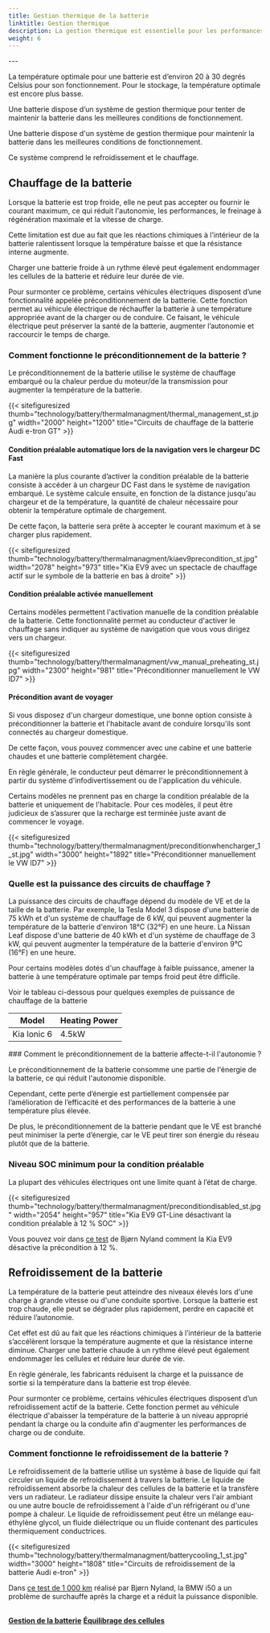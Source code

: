 ```yaml
---
title: Gestion thermique de la batterie
linktitle: Gestion thermique
description: La gestion thermique est essentielle pour les performances et la santé de la batterie
weight: 6
---
```

<!-- markdownlint-disable MD033 -->---

La température optimale pour une batterie est d’environ 20 à 30 degrés Celsius pour son fonctionnement. Pour le stockage, la température optimale est encore plus basse.

Une batterie dispose d’un système de gestion thermique pour tenter de maintenir la batterie dans les meilleures conditions de fonctionnement.

Une batterie dispose d'un système de gestion thermique pour maintenir la batterie dans les meilleures conditions de fonctionnement.

Ce système comprend le refroidissement et le chauffage.

## Chauffage de la batterie

Lorsque la batterie est trop froide, elle ne peut pas accepter ou fournir le courant maximum, ce qui réduit l'autonomie, les performances, le freinage à régénération maximale et la vitesse de charge.

Cette limitation est due au fait que les réactions chimiques à l’intérieur de la batterie ralentissent lorsque la température baisse et que la résistance interne augmente.

Charger une batterie froide à un rythme élevé peut également endommager les cellules de la batterie et réduire leur durée de vie.

Pour surmonter ce problème, certains véhicules électriques disposent d’une fonctionnalité appelée préconditionnement de la batterie. Cette fonction permet au véhicule électrique de réchauffer la batterie à une température appropriée avant de la charger ou de conduire. Ce faisant, le véhicule électrique peut préserver la santé de la batterie, augmenter l’autonomie et raccourcir le temps de charge.

### Comment fonctionne le préconditionnement de la batterie ?

Le préconditionnement de la batterie utilise le système de chauffage embarqué ou la chaleur perdue du moteur/de la transmission pour augmenter la température de la batterie.

{{< sitefiguresized thumb="technology/battery/thermalmanagment/thermal_management_st.jpg" width="2000" height="1200" title="Circuits de chauffage de la batterie Audi e-tron GT" >}}


#### Condition préalable automatique lors de la navigation vers le chargeur DC Fast

La manière la plus courante d’activer la condition préalable de la batterie consiste à accéder à un chargeur DC Fast dans le système de navigation embarqué. Le système calcule ensuite, en fonction de la distance jusqu'au chargeur et de la température, la quantité de chaleur nécessaire pour obtenir la température optimale de chargement.

De cette façon, la batterie sera prête à accepter le courant maximum et à se charger plus rapidement.

{{< sitefiguresized thumb="technology/battery/thermalmanagment/kiaev9precondition_st.jpg" width="2078" height="973" title="Kia EV9 avec un spectacle de chauffage actif sur le symbole de la batterie en bas à droite" >}}

#### Condition préalable activée manuellement

Certains modèles permettent l'activation manuelle de la condition préalable de la batterie. Cette fonctionnalité permet au conducteur d'activer le chauffage sans indiquer au système de navigation que vous vous dirigez vers un chargeur.

{{< sitefiguresized thumb="technology/battery/thermalmanagment/vw_manual_preheating_st.jpg" width="2300" height="981" title="Préconditionner manuellement le VW ID7" >}}

#### Précondition avant de voyager

Si vous disposez d'un chargeur domestique, une bonne option consiste à préconditionner la batterie et l'habitacle avant de conduire lorsqu'ils sont connectés au chargeur domestique.

De cette façon, vous pouvez commencer avec une cabine et une batterie chaudes et une batterie complètement chargée.

En règle générale, le conducteur peut démarrer le préconditionnement à partir du système d'infodivertissement ou de l'application du véhicule.

Certains modèles ne prennent pas en charge la condition préalable de la batterie et uniquement de l'habitacle. Pour ces modèles, il peut être judicieux de s’assurer que la recharge est terminée juste avant de commencer le voyage.

{{< sitefiguresized thumb="technology/battery/thermalmanagment/preconditionwhencharger_1_st.jpg" width="3000" height="1892" title="Préconditionner manuellement le VW ID7" >}}


### Quelle est la puissance des circuits de chauffage ?

La puissance des circuits de chauffage dépend du modèle de VE et de la taille de la batterie. Par exemple, la Tesla Model 3 dispose d'une batterie de 75 kWh et d'un système de chauffage de 6 kW, qui peuvent augmenter la température de la batterie d'environ 18°C (32°F) en une heure. La Nissan Leaf dispose d'une batterie de 40 kWh et d'un système de chauffage de 3 kW, qui peuvent augmenter la température de la batterie d'environ 9°C (16°F) en une heure.

Pour certains modèles dotés d'un chauffage à faible puissance, amener la batterie à une température optimale par temps froid peut être difficile.

Voir le tableau ci-dessous pour quelques exemples de puissance de chauffage de la batterie

<table class="table table-striped border">
    <thead>
        <tr>
        <th>Model
        </th>
        <th>Heating Power
        </th>
    </thead>
    <tbody>
    <tr>
        <td>Kia Ionic 6</td>
        <td>4.5kW</td>
    </tr>
</tbody>
</table>
### Comment le préconditionnement de la batterie affecte-t-il l'autonomie ?

Le préconditionnement de la batterie consomme une partie de l'énergie de la batterie, ce qui réduit l'autonomie disponible.

Cependant, cette perte d’énergie est partiellement compensée par l’amélioration de l’efficacité et des performances de la batterie à une température plus élevée.

De plus, le préconditionnement de la batterie pendant que le VE est branché peut minimiser la perte d’énergie, car le VE peut tirer son énergie du réseau plutôt que de la batterie.

### Niveau SOC minimum pour la condition préalable

La plupart des véhicules électriques ont une limite quant à l’état de charge.

{{< sitefiguresized thumb="technology/battery/thermalmanagment/preconditiondisabled_st.jpg" width="2054" height="957" title="Kia EV9 GT-Line désactivant la condition préalable à 12 % SOC" >}}

Vous pouvez voir dans <a href="https://youtu.be/rKgnVzUJAfA?t=638" target="_blank">ce test</a> de Bjørn Nyland comment la Kia EV9 désactive la précondition à 12 %.

## Refroidissement de la batterie

La température de la batterie peut atteindre des niveaux élevés lors d'une charge à grande vitesse ou d'une conduite sportive.
Lorsque la batterie est trop chaude, elle peut se dégrader plus rapidement, perdre en capacité et réduire l’autonomie.

Cet effet est dû au fait que les réactions chimiques à l’intérieur de la batterie s’accélèrent lorsque la température augmente et que la résistance interne diminue. Charger une batterie chaude à un rythme élevé peut également endommager les cellules et réduire leur durée de vie.

En règle générale, les fabricants réduisent la charge et la puissance de sortie si la température dans la batterie est trop élevée.

Pour surmonter ce problème, certains véhicules électriques disposent d’un refroidissement actif de la batterie. Cette fonction permet au véhicule électrique d'abaisser la température de la batterie à un niveau approprié pendant la charge ou la conduite afin d'augmenter les performances de charge ou de conduite.


### Comment fonctionne le refroidissement de la batterie ?

Le refroidissement de la batterie utilise un système à base de liquide qui fait circuler un liquide de refroidissement à travers la batterie. Le liquide de refroidissement absorbe la chaleur des cellules de la batterie et la transfère vers un radiateur. Le radiateur dissipe ensuite la chaleur vers l'air ambiant ou une autre boucle de refroidissement à l'aide d'un réfrigérant ou d'une pompe à chaleur. Le liquide de refroidissement peut être un mélange eau-éthylène glycol, un fluide diélectrique ou un fluide contenant des particules thermiquement conductrices.

{{< sitefiguresized thumb="technology/battery/thermalmanagment/batterycooling_1_st.jpg" width="3000" height="1808" title="Circuits de refroidissement de la batterie Audi e-tron" >}}


Dans <a href="https://youtu.be/Q0LaUx5I_28?t=412" target="_blank">ce test de 1 000 km</a> réalisé par Bjørn Nyland, la BMW i50 a un problème de surchauffe après la charge et a réduit la puissance disponible.

<br />

<div class="mt-3 mb-3">
     <a href="../batterymanagment/" class="text-decoration-none text-black"><strong><i class="bi-arrow-left"></i> Gestion de la batterie</strong></a>
     <a href="../cellbalancing/" class="text-decoration-none text-black float-end"><strong>Équilibrage des cellules <i class="bi-arrow-right"></i></strong></a>
</div>